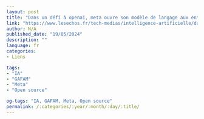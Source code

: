 ```yaml
---
layout: post
title: "Dans un défi à openai, meta ouvre son modèle de langage aux entreprises"
link: "https://www.lesechos.fr/tech-medias/intelligence-artificielle/dans-un-defi-a-openai-meta-ouvre-son-modele-de-langage-aux-entreprises-1963430"
author: N/A
published_date: "19/05/2024"
description: ""
language: fr
categories:
- Liens

tags:
- "IA"
- "GAFAM"
- "Meta"
- "Open source"

og-tags: "IA, GAFAM, Meta, Open source"
permalink: /:categories/:year/:month/:day/:title/
---
```

